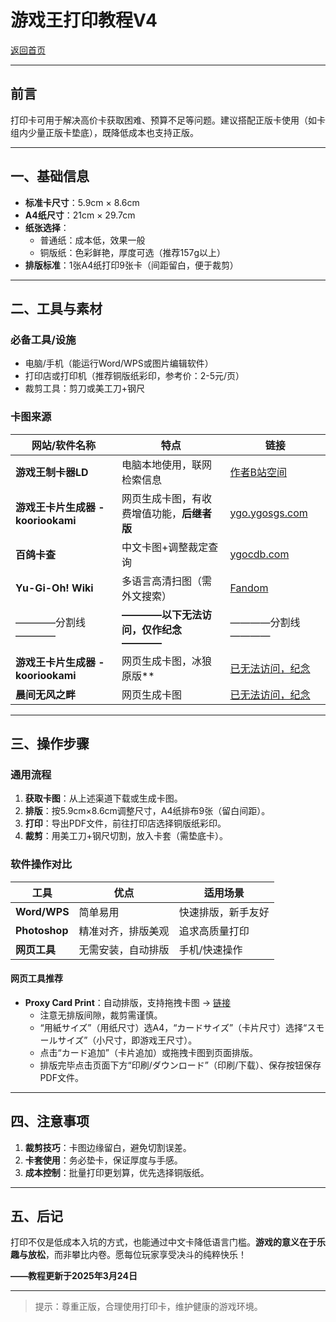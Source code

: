 # 游戏王打印教程V4  

[返回首页](../../index.html)

---

## **前言**  
打印卡可用于解决高价卡获取困难、预算不足等问题。建议搭配正版卡使用（如卡组内少量正版卡垫底），既降低成本也支持正版。  

---

## **一、基础信息**  
- **标准卡尺寸**：5.9cm × 8.6cm  
- **A4纸尺寸**：21cm × 29.7cm  
- **纸张选择**：  
  - 普通纸：成本低，效果一般  
  - 铜版纸：色彩鲜艳，厚度可选（推荐157g以上）  
- **排版标准**：1张A4纸打印9张卡（间距留白，便于裁剪）  

---

## **二、工具与素材**  
### **必备工具/设施**  
- 电脑/手机（能运行Word/WPS或图片编辑软件）  
- 打印店或打印机（推荐铜版纸彩印，参考价：2-5元/页）  
- 裁剪工具：剪刀或美工刀+钢尺  

### **卡图来源**  
| 网站/软件名称          | 特点                          | 链接                            |
|----------------------|-------------------------------|---------------------------------|
| **游戏王制卡器LD** | 电脑本地使用，联网检索信息 | [作者B站空间](https://space.bilibili.com/74150528) |
| **游戏王卡片生成器 - kooriookami** | 网页生成卡图，有收费增值功能，**后继者版** | [ygo.ygosgs.com](https://ygo.ygosgs.com/) |
| **百鸽卡查**         | 中文卡图+调整裁定查询         | [ygocdb.com](https://ygocdb.com/) |
| **Yu-Gi-Oh! Wiki**                 | 多语言高清扫图（需外文搜索）               | [Fandom](https://yugioh.fandom.com/)                         |
| ————分割线————                     | **————以下无法访问，仅作纪念————**       | ————分割线————                                               |
| **游戏王卡片生成器 - kooriookami** | 网页生成卡图，冰狼原版**                   | [已无法访问，纪念](https://tools.kooriookami.top/#/yugioh)   |
| **晨间无风之畔** | 网页生成卡图 | [已无法访问，纪念](http://www.wadanoharasp.com/views/util/ygocard.html) |

---

## **三、操作步骤**  
### **通用流程**  
1. **获取卡图**：从上述渠道下载或生成卡图。  
2. **排版**：按5.9cm×8.6cm调整尺寸，A4纸排布9张（留白间距）。  
3. **打印**：导出PDF文件，前往打印店选择铜版纸彩印。  
4. **裁剪**：用美工刀+钢尺切割，放入卡套（需垫底卡）。  

### **软件操作对比**  
| 工具          | 优点                  | 适用场景                |  
|---------------|-----------------------|-------------------------|  
| **Word/WPS**  | 简单易用              | 快速排版，新手友好      |  
| **Photoshop** | 精准对齐，排版美观    | 追求高质量打印          |  
| **网页工具**  | 无需安装，自动排版    | 手机/快速操作           |  

#### **网页工具推荐**  
- **Proxy Card Print**：自动排版，支持拖拽卡图 → [链接](https://proxy-card.imasanari.dev/)  
  - 注意无排版间隙，裁剪需谨慎。
  - “用紙サイズ”（用纸尺寸）选A4，“カードサイズ”（卡片尺寸）选择“スモールサイズ”（小尺寸，即游戏王尺寸）。
  - 点击“カード追加”（卡片追加）或拖拽卡图到页面排版。
  - 排版完毕点击页面下方“印刷/ダウンロード”（印刷/下载）、保存按钮保存PDF文件。


---

## **四、注意事项**  
1. **裁剪技巧**：卡图边缘留白，避免切割误差。  
2. **卡套使用**：务必垫卡，保证厚度与手感。  
3. **成本控制**：批量打印更划算，优先选择铜版纸。  

---

## **五、后记**  
打印不仅是低成本入坑的方式，也能通过中文卡降低语言门槛。**游戏的意义在于乐趣与放松**，而非攀比内卷。愿每位玩家享受决斗的纯粹快乐！  

**——教程更新于2025年3月24日**  

---
> 提示：尊重正版，合理使用打印卡，维护健康的游戏环境。